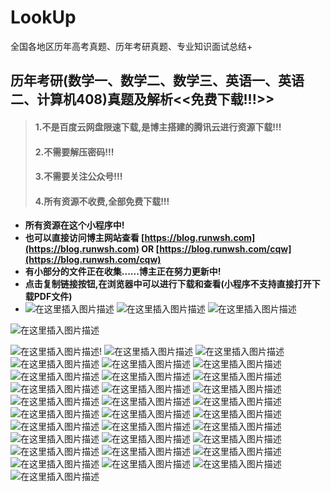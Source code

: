 # LookUp
全国各地区历年高考真题、历年考研真题、专业知识面试总结+
## 历年考研(数学一、数学二、数学三、英语一、英语二、计算机408)真题及解析<<免费下载!!!>>

> #### **1.不是百度云网盘限速下载,是博主搭建的腾讯云进行资源下载!!!**
>
> #### **2.不需要解压密码!!!**
> #### **3.不需要关注公众号!!!**
> #### **4.所有资源不收费,全部免费下载!!!**


- **所有资源在这个小程序中!**
- **也可以直接访问博主网站查看 [https://blog.runwsh.com](https://blog.runwsh.com)  OR [https://blog.runwsh.com/cqw](https://blog.runwsh.com/cqw)**
- **有小部分的文件正在收集......博主正在努力更新中!**
- **点击复制链接按钮,在浏览器中可以进行下载和查看(小程序不支持直接打开下载PDF文件)**
- ![在这里插入图片描述](Image/1.jpeg)
  ![在这里插入图片描述](Image/2.jpeg)
  ![在这里插入图片描述](Image/3.jpeg)



![在这里插入图片描述](Image/4.jpeg)



![在这里插入图片描述](Image/5.jpeg)!
![在这里插入图片描述](Image/6.jpeg)
![在这里插入图片描述](Image/7.jpeg)
![在这里插入图片描述](Image/8.png)
![在这里插入图片描述](Image/9.png)
![在这里插入图片描述](Image/10.png)
![在这里插入图片描述](Image/11.png)
![在这里插入图片描述](Image/12.png)
![在这里插入图片描述](Image/13.png)
![在这里插入图片描述](Image/14.png)
![在这里插入图片描述](Image/15.png)
![在这里插入图片描述](Image/16.png)
![在这里插入图片描述](Image/17.png)
![在这里插入图片描述](Image/18.png)
![在这里插入图片描述](Image/19.png)
![在这里插入图片描述](Image/20.png)
![在这里插入图片描述](Image/21.png)
![在这里插入图片描述](Image/22.png)
![在这里插入图片描述](Image/23.png)
![在这里插入图片描述](Image/24.png)
![在这里插入图片描述](Image/25.png)
![在这里插入图片描述](Image/26.png)
![在这里插入图片描述](Image/27.png)
![在这里插入图片描述](Image/28.png)
![在这里插入图片描述](Image/29.png)
![在这里插入图片描述](Image/30.png)
![在这里插入图片描述](Image/31.png)
![在这里插入图片描述](Image/32.png)
![在这里插入图片描述](Image/33.png)
![在这里插入图片描述](Image/34.png)
![在这里插入图片描述](Image/35.png)

